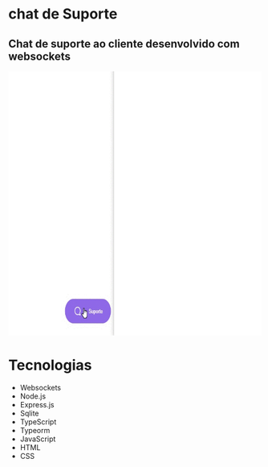 # chat de Suporte
## Chat de suporte ao cliente desenvolvido com websockets

<img src="https://github.com/JeanFragaJS/chat-de-suporte/blob/main/github_Images/chat.gif?raw=true" width="721" height="525"   />

# Tecnologias 

 * Websockets
 * Node.js
 * Express.js
 * Sqlite
 * TypeScript
 * Typeorm
 * JavaScript
 * HTML
 * CSS


